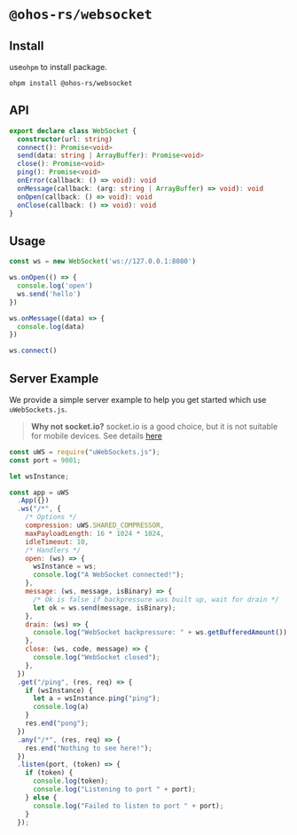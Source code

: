 # `@ohos-rs/websocket`

## Install

use`ohpm` to install package.

```shell
ohpm install @ohos-rs/websocket
```

## API

```ts
export declare class WebSocket {
  constructor(url: string)
  connect(): Promise<void>
  send(data: string | ArrayBuffer): Promise<void>
  close(): Promise<void>
  ping(): Promise<void>
  onError(callback: () => void): void
  onMessage(callback: (arg: string | ArrayBuffer) => void): void
  onOpen(callback: () => void): void
  onClose(callback: () => void): void
}
```

## Usage

```ts
const ws = new WebSocket('ws://127.0.0.1:8080')

ws.onOpen(() => {
  console.log('open')
  ws.send('hello')
})

ws.onMessage((data) => {
  console.log(data)
})

ws.connect()
```

## Server Example

We provide a simple server example to help you get started which use `uWebSockets.js`.

> **Why not socket.io?**
> socket.io is a good choice, but it is not suitable for mobile devices. See details [here](https://socket.io/docs/v4/#what-socketio-is-not)

```js
const uWS = require("uWebSockets.js");
const port = 9001;

let wsInstance;

const app = uWS
  .App({})
  .ws("/*", {
    /* Options */
    compression: uWS.SHARED_COMPRESSOR,
    maxPayloadLength: 16 * 1024 * 1024,
    idleTimeout: 10,
    /* Handlers */
    open: (ws) => {
      wsInstance = ws;
      console.log("A WebSocket connected!");
    },
    message: (ws, message, isBinary) => {
      /* Ok is false if backpressure was built up, wait for drain */
      let ok = ws.send(message, isBinary);
    },
    drain: (ws) => {
      console.log("WebSocket backpressure: " + ws.getBufferedAmount());
    },
    close: (ws, code, message) => {
      console.log("WebSocket closed");
    },
  })
  .get("/ping", (res, req) => {
    if (wsInstance) {
      let a = wsInstance.ping("ping");
      console.log(a)
    }
    res.end("pong");
  })
  .any("/*", (res, req) => {
    res.end("Nothing to see here!");
  })
  .listen(port, (token) => {
    if (token) {
      console.log(token);
      console.log("Listening to port " + port);
    } else {
      console.log("Failed to listen to port " + port);
    }
  });

```
